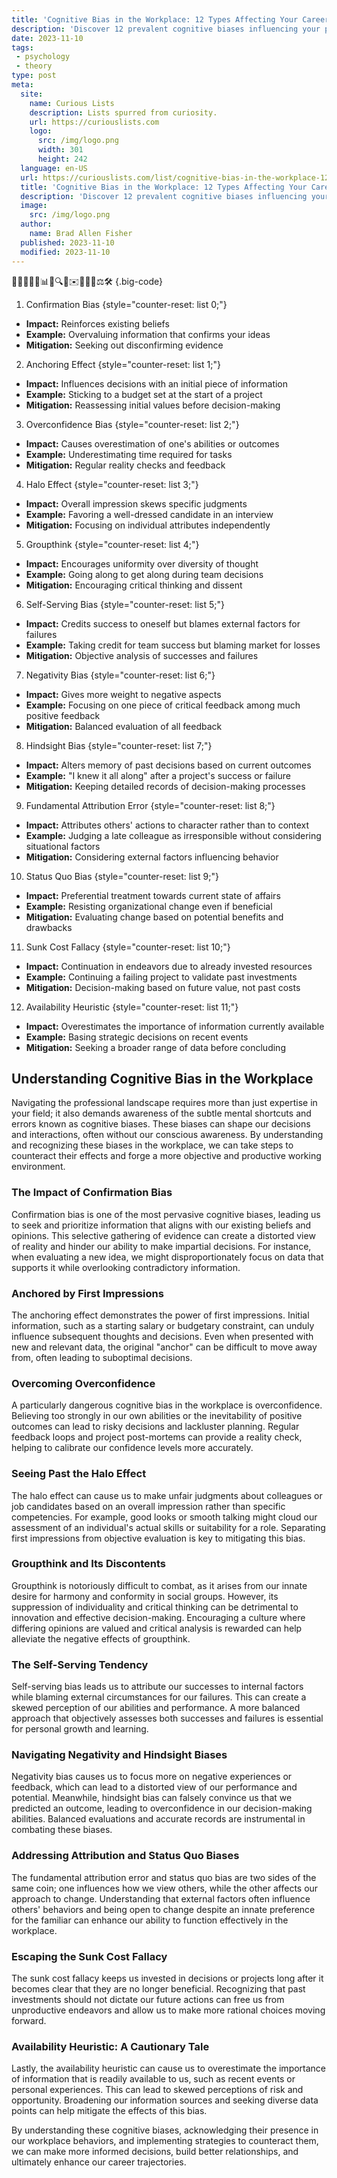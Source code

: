 ```yaml
---
title: 'Cognitive Bias in the Workplace: 12 Types Affecting Your Career'
description: 'Discover 12 prevalent cognitive biases influencing your professional growth. Understand how these biases impact your career and stay curious for self-improvement.'
date: 2023-11-10
tags:
 - psychology
 - theory
type: post
meta:
  site:
    name: Curious Lists
    description: Lists spurred from curiosity.
    url: https://curiouslists.com
    logo:
      src: /img/logo.png
      width: 301
      height: 242
  language: en-US
  url: https://curiouslists.com/list/cognitive-bias-in-the-workplace-12-types-affecting-your-career
  title: 'Cognitive Bias in the Workplace: 12 Types Affecting Your Career'
  description: 'Discover 12 prevalent cognitive biases influencing your professional growth. Understand how these biases impact your career and stay curious for self-improvement.'
  image:
    src: /img/logo.png
  author:
    name: Brad Allen Fisher
  published: 2023-11-10
  modified: 2023-11-10
---
```



👩🏻‍💼🧠💡📊🤔🔍👥✉️🎯🕵️‍♂️⚖️🛠️ {.big-code}

1. Confirmation Bias {style="counter-reset: list 0;"}
  - **Impact:** Reinforces existing beliefs
  - **Example:** Overvaluing information that confirms your ideas
  - **Mitigation:** Seeking out disconfirming evidence

2. Anchoring Effect {style="counter-reset: list 1;"}
  - **Impact:** Influences decisions with an initial piece of information
  - **Example:** Sticking to a budget set at the start of a project
  - **Mitigation:** Reassessing initial values before decision-making

3. Overconfidence Bias {style="counter-reset: list 2;"}
  - **Impact:** Causes overestimation of one's abilities or outcomes
  - **Example:** Underestimating time required for tasks
  - **Mitigation:** Regular reality checks and feedback

4. Halo Effect {style="counter-reset: list 3;"}
  - **Impact:** Overall impression skews specific judgments
  - **Example:** Favoring a well-dressed candidate in an interview
  - **Mitigation:** Focusing on individual attributes independently

5. Groupthink {style="counter-reset: list 4;"}
  - **Impact:** Encourages uniformity over diversity of thought
  - **Example:** Going along to get along during team decisions
  - **Mitigation:** Encouraging critical thinking and dissent

6. Self-Serving Bias {style="counter-reset: list 5;"}
  - **Impact:** Credits success to oneself but blames external factors for failures
  - **Example:** Taking credit for team success but blaming market for losses
  - **Mitigation:** Objective analysis of successes and failures

7. Negativity Bias {style="counter-reset: list 6;"}
  - **Impact:** Gives more weight to negative aspects
  - **Example:** Focusing on one piece of critical feedback among much positive feedback
  - **Mitigation:** Balanced evaluation of all feedback

8. Hindsight Bias {style="counter-reset: list 7;"}
  - **Impact:** Alters memory of past decisions based on current outcomes
  - **Example:** "I knew it all along" after a project's success or failure
  - **Mitigation:** Keeping detailed records of decision-making processes

9. Fundamental Attribution Error {style="counter-reset: list 8;"}
  - **Impact:** Attributes others' actions to character rather than to context
  - **Example:** Judging a late colleague as irresponsible without considering situational factors
  - **Mitigation:** Considering external factors influencing behavior

10. Status Quo Bias {style="counter-reset: list 9;"}
  - **Impact:** Preferential treatment towards current state of affairs
  - **Example:** Resisting organizational change even if beneficial
  - **Mitigation:** Evaluating change based on potential benefits and drawbacks

11. Sunk Cost Fallacy {style="counter-reset: list 10;"}
  - **Impact:** Continuation in endeavors due to already invested resources
  - **Example:** Continuing a failing project to validate past investments
  - **Mitigation:** Decision-making based on future value, not past costs

12. Availability Heuristic {style="counter-reset: list 11;"}
  - **Impact:** Overestimates the importance of information currently available
  - **Example:** Basing strategic decisions on recent events
  - **Mitigation:** Seeking a broader range of data before concluding


## Understanding Cognitive Bias in the Workplace
Navigating the professional landscape requires more than just expertise in your field; it also demands awareness of the subtle mental shortcuts and errors known as cognitive biases. These biases can shape our decisions and interactions, often without our conscious awareness. By understanding and recognizing these biases in the workplace, we can take steps to counteract their effects and forge a more objective and productive working environment.

### The Impact of Confirmation Bias
Confirmation bias is one of the most pervasive cognitive biases, leading us to seek and prioritize information that aligns with our existing beliefs and opinions. This selective gathering of evidence can create a distorted view of reality and hinder our ability to make impartial decisions. For instance, when evaluating a new idea, we might disproportionately focus on data that supports it while overlooking contradictory information.

### Anchored by First Impressions
The anchoring effect demonstrates the power of first impressions. Initial information, such as a starting salary or budgetary constraint, can unduly influence subsequent thoughts and decisions. Even when presented with new and relevant data, the original "anchor" can be difficult to move away from, often leading to suboptimal decisions.

### Overcoming Overconfidence
A particularly dangerous cognitive bias in the workplace is overconfidence. Believing too strongly in our own abilities or the inevitability of positive outcomes can lead to risky decisions and lackluster planning. Regular feedback loops and project post-mortems can provide a reality check, helping to calibrate our confidence levels more accurately.

### Seeing Past the Halo Effect
The halo effect can cause us to make unfair judgments about colleagues or job candidates based on an overall impression rather than specific competencies. For example, good looks or smooth talking might cloud our assessment of an individual's actual skills or suitability for a role. Separating first impressions from objective evaluation is key to mitigating this bias.

### Groupthink and Its Discontents
Groupthink is notoriously difficult to combat, as it arises from our innate desire for harmony and conformity in social groups. However, its suppression of individuality and critical thinking can be detrimental to innovation and effective decision-making. Encouraging a culture where differing opinions are valued and critical analysis is rewarded can help alleviate the negative effects of groupthink.

### The Self-Serving Tendency
Self-serving bias leads us to attribute our successes to internal factors while blaming external circumstances for our failures. This can create a skewed perception of our abilities and performance. A more balanced approach that objectively assesses both successes and failures is essential for personal growth and learning.

### Navigating Negativity and Hindsight Biases
Negativity bias causes us to focus more on negative experiences or feedback, which can lead to a distorted view of our performance and potential. Meanwhile, hindsight bias can falsely convince us that we predicted an outcome, leading to overconfidence in our decision-making abilities. Balanced evaluations and accurate records are instrumental in combating these biases.

### Addressing Attribution and Status Quo Biases
The fundamental attribution error and status quo bias are two sides of the same coin; one influences how we view others, while the other affects our approach to change. Understanding that external factors often influence others' behaviors and being open to change despite an innate preference for the familiar can enhance our ability to function effectively in the workplace.

### Escaping the Sunk Cost Fallacy
The sunk cost fallacy keeps us invested in decisions or projects long after it becomes clear that they are no longer beneficial. Recognizing that past investments should not dictate our future actions can free us from unproductive endeavors and allow us to make more rational choices moving forward.

### Availability Heuristic: A Cautionary Tale
Lastly, the availability heuristic can cause us to overestimate the importance of information that is readily available to us, such as recent events or personal experiences. This can lead to skewed perceptions of risk and opportunity. Broadening our information sources and seeking diverse data points can help mitigate the effects of this bias.

By understanding these cognitive biases, acknowledging their presence in our workplace behaviors, and implementing strategies to counteract them, we can make more informed decisions, build better relationships, and ultimately enhance our career trajectories.